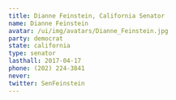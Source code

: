 ```yaml
---
title: Dianne Feinstein, California Senator
name: Dianne Feinstein
avatar: /ui/img/avatars/Dianne_Feinstein.jpg
party: democrat
state: california
type: senator
lasthall: 2017-04-17
phone: (202) 224-3841
never: 
twitter: SenFeinstein
---
```

